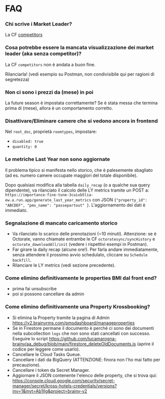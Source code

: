 # FAQ

### Chi scrive i Market Leader?
La CF [competitors](https://console.cloud.google.com/functions/details/europe-west1/competitors?env=gen2&inv=1&invt=AbnCCA&project=brainy-v2&tab=logs)


### Cosa potrebbe essere la mancata visualizzazione dei market leader (aka senza competitor)?

La CF `competitors` non è andata a buon fine.

Rilanciarla! (vedi esempio su Postman, non condivisibile qui per ragioni di segretezza)


### Non ci sono i prezzi da (mese) in poi

La future season è impostata correttamente? Se è stata messa che termina prima di (mese), allora è un comportamento corretto.


### Disattivare/Eliminare camere che si vedono ancora in frontend

Nel `root_doc`, proprietà `roomtypes`, impostare: 
- `disabled: true`
- `quantity: 0`


### Le metriche Last Year non sono aggiornate

Il problema tipico si manifesta nello storico, che è palesemente sbagliato (ad es. numero camere occupate maggiori del totale disponibile).

Dopo qualsiasi modifica alla tabella `daily_recap` (o a qualche sua query dipendente), va rilanciato il calcolo delle LY metrics tramite un POST a:
`https://importance-fine-tune-3cuixb5lia-ew.a.run.app/generate_last_year_metrics` con JSON `{"property_id": "ABCDEF", "pms_name": "passepartout" }`.
L'aggiornamento dei dati è immediato.


### Segnalazione di mancato caricamento storico

- Va rilanciato lo scarico delle prenotazioni (~10 minuti). Attenzione: se è Octorate, vanno chiamate entrambe le CF `octoratesync/syncHistory` e `octorate_downloadAll/init` (vedere i rispettivi esempi in Postman).
- Far girare la daily recap  (alcune ore!). Per farla andare immediatamente, senza attendere il prossimo avvio schedulato, cliccare su `Schedule backfill`.
- Rilanciare le LY metrics (vedi sezione precedente).


### Come elimino definitivamente le properties BMI dal front end?

- prima fai unsubscribe
- poi si possono cancellare da admin


### Come elimino definitivamente una Property Krossbooking?

- Si elimina la Property tramite la pagina di Admin https://v2.brainyrms.com/pmsdashboard/manageproperties
- Se in Firestore permane il documento è perché ci sono dei documenti nella subcollection `logs` che non sono stati cancellati con successo. 
Eseguire lo script https://github.com/lucamarogna-brainy/aa_debug/blob/main/firestore_deleteOldDocuments.js (aprire il codice per leggere come usarlo).
- Cancellare le Cloud Tasks Queue.
- Cancellare i dati da BigQuery (ATTENZIONE: finora non l'ho mai fatto per precauzione).
- Cancellare i token da Secret Manager.
- Aggiornare il JSON contenente l'elenco delle property, che si trova qui: https://console.cloud.google.com/security/secret-manager/secret/kross-hotels-credentials/versions?inv=1&invt=Ab1lIg&project=brainy-v2
